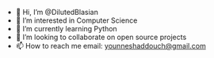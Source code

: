 - 👋 Hi, I’m @DilutedBlasian
- 👀 I’m interested in Computer Science
- 🌱 I’m currently learning Python
- 💞️ I’m looking to collaborate on open source projects
- 📫 How to reach me email: younneshaddouch@gmail.com

<!---
DilutedBlasian/DilutedBlasian is a ✨ special ✨ repository because its `README.md` (this file) appears on your GitHub profile.
You can click the Preview link to take a look at your changes.
--->
